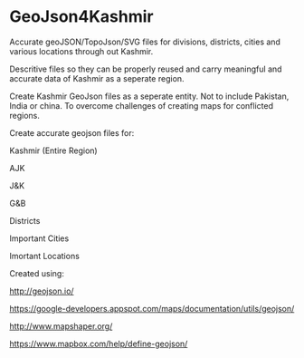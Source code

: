 # GeoJson4Kashmir

Accurate geoJSON/TopoJson/SVG files for divisions, districts, cities and various locations through out Kashmir.

Descritive files so they can be properly reused and carry meaningful and accurate data of Kashmir as a seperate region.

Create Kashmir GeoJson files as a seperate entity. Not to include Pakistan, India or china. To overcome challenges of creating maps for conflicted regions.

Create accurate geojson files for:

Kashmir (Entire Region)

AJK

J&K

G&B

Districts

Important Cities

Imortant Locations

Created using:

http://geojson.io/

https://google-developers.appspot.com/maps/documentation/utils/geojson/

http://www.mapshaper.org/

https://www.mapbox.com/help/define-geojson/
